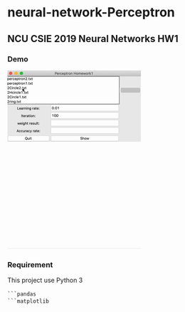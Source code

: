 # neural-network-Perceptron
## NCU CSIE 2019 Neural Networks HW1
### Demo
![](https://github.com/shuyu1215/Neural-Network---Perceptron/blob/main/img/demo.gif?raw=true)
### Requirement
This project use Python 3 
```numpy
```pandas
```matplotlib

